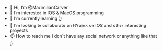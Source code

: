 - 👋 Hi, I’m @MaximilianCarver
- 👀 I’m interested in IOS & MacOS programming 
- 🌱 I’m currently learning 👆
- 💞️ I’m looking to collaborate on RYujinx on IOS and other interesting proyects
- 📫 How to reach me I don´t have any social network or anything like that ;)

<!---
MaximilianCarver/MaximilianCarver is a ✨ special ✨ repository because its `README.md` (this file) appears on your GitHub profile.
You can click the Preview link to take a look at your changes.
--->
